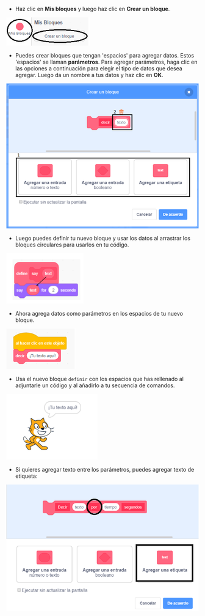 + Haz clic en **Mis bloques** y luego haz clic en **Crear un bloque**.

![Mis bloques](images/my-blocks-annotated.png)

+ Puedes crear bloques que tengan 'espacios' para agregar datos. Estos 'espacios' se llaman **parámetros**. Para agregar parámetros, haga clic en las opciones a continuación para elegir el tipo de datos que desea agregar. Luego da un nombre a tus datos y haz clic en **OK**.

![Crea un nuevo bloque con parámetros](images/parameter-create-annotated.png)

+ Luego puedes definir tu nuevo bloque y usar los datos al arrastrar los bloques circulares para usarlos en tu código.

![Define un nuevo bloque con parámetros](images/parameter-define-annotated.png)

+ Ahora agrega datos como parámetros en los espacios de tu nuevo bloque.

![Usa un nuevo bloque con parámetros](images/parameter-use.png)

+ Usa el nuevo bloque `definir` con los espacios que has rellenado al adjuntarle un código y al añadirlo a tu secuencia de comandos.

![Prueba un nuevo bloque con parámetros](images/parameter-test.png)

+ Si quieres agregar texto entre los parámetros, puedes agregar texto de etiqueta:

![Crea un nuevo bloque con parámetros](images/parameter-label-text-annotated.png)